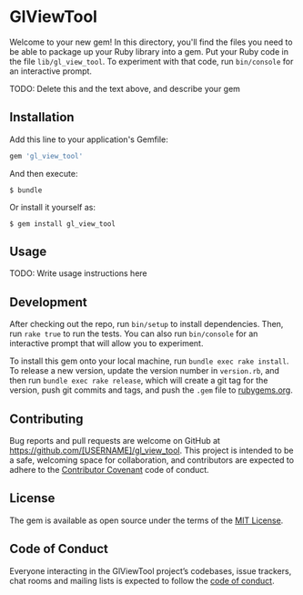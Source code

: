# GlViewTool

Welcome to your new gem! In this directory, you'll find the files you need to be able to package up your Ruby library into a gem. Put your Ruby code in the file `lib/gl_view_tool`. To experiment with that code, run `bin/console` for an interactive prompt.

TODO: Delete this and the text above, and describe your gem

## Installation

Add this line to your application's Gemfile:

```ruby
gem 'gl_view_tool'
```

And then execute:

    $ bundle

Or install it yourself as:

    $ gem install gl_view_tool

## Usage

TODO: Write usage instructions here

## Development

After checking out the repo, run `bin/setup` to install dependencies. Then, run `rake true` to run the tests. You can also run `bin/console` for an interactive prompt that will allow you to experiment.

To install this gem onto your local machine, run `bundle exec rake install`. To release a new version, update the version number in `version.rb`, and then run `bundle exec rake release`, which will create a git tag for the version, push git commits and tags, and push the `.gem` file to [rubygems.org](https://rubygems.org).

## Contributing

Bug reports and pull requests are welcome on GitHub at https://github.com/[USERNAME]/gl_view_tool. This project is intended to be a safe, welcoming space for collaboration, and contributors are expected to adhere to the [Contributor Covenant](http://contributor-covenant.org) code of conduct.

## License

The gem is available as open source under the terms of the [MIT License](https://opensource.org/licenses/MIT).

## Code of Conduct

Everyone interacting in the GlViewTool project’s codebases, issue trackers, chat rooms and mailing lists is expected to follow the [code of conduct](https://github.com/[USERNAME]/gl_view_tool/blob/master/CODE_OF_CONDUCT.md).
